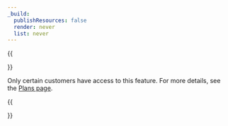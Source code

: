 ```yaml
---
_build:
  publishResources: false
  render: never
  list: never
---
```


{{<Aside type="note">}}

Only certain customers have access to this feature. For more details, see the [Plans page](/ssl/ssl-for-saas/plans/).

{{</Aside>}}
